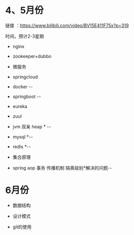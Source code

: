 # 4、5月份

链接 ：https://www.bilibili.com/video/BV15E411F75x?p=319

时间，预计2-3星期

- nginx

- zookeeper+dubbo

- 微服务

- springcloud

- docker --

- springboot --

- eureka

- zuul

- jvm 双亲  heap * --

- mysql *--

- redis *--

- 集合原理

- spring aop 事务 传播机制 隔离级别*解决的问题--

  

# 6月份

- 数据结构

- 设计模式

- git的使用

  